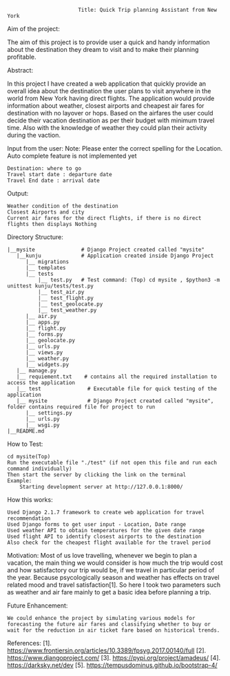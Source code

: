                           Title: Quick Trip planning Assistant from New York 

Aim of the project:

  The aim of this project is to provide user a quick and handy information about the destination they dream to visit and to make their planning profitable.

Abstract:
    
   In this project I have created a web application that quickly provide an overall idea about the destination the user plans to visit anywhere in the world from New York having direct flights. The application would provide information about weather, closest airports and cheapest air fares for destination with no layover or hops. Based on the airfares the user could decide their vacation destination as per their budget with minimum travel time. Also with the knowledge of weather they could plan their activity during the vaction.


Input from the user:
Note: Please enter the correct spelling for the Location. Auto complete feature is not implemented yet   
    
    Destination: where to go
    Travel start date : departure date 
    Travel End date : arrival date
    
Output:
   
    Weather condition of the destination
    Closest Airports and city
    Current air fares for the direct flights, if there is no direct flights then displays Nothing
    

Directory Structure:

    |__mysite               # Django Project created called "mysite"
       |__kunju             # Application created inside Django Project
          |__ migrations
          |__ templates
          |__ tests
              |__ test.py   # Test command: (Top) cd mysite , $python3 -m unittest kunju/tests/test.py
              |__ test_air.py
              |__ test_flight.py
              |__ test_geolocate.py
              |__ test_weather.py
          |__ air.py
          |__ apps.py
          |__ flight.py
          |__ forms.py
          |__ geolocate.py
          |__ urls.py
          |__ views.py
          |__ weather.py
          |__ widgets.py
       |__ manage.py 
       |__ requiement.txt    # contains all the required installation to access the application 
       |__ test               # Executable file for quick testing of the application
       |__ mysite             # Django Project created called "mysite", folder contains required file for project to run
          |__ settings.py
          |__ urls.py
          |__ wsgi.py
    |__README.md
    
How to Test:
   
    cd mysite(Top)
    Run the executable file "./test" (if not open this file and run each command individually)
    Then start the server by clicking the link on the terminal
    Example:
        Starting development server at http://127.0.0.1:8000/

How this works:
    
    Used Django 2.1.7 framework to create web application for travel recommendation
    Used Django forms to get user input - Location, Date range
    Used weather API to obtain temperatures for the given date range
    Used flight API to identify closest airports to the destination  
    Also check for the cheapest flight available for the travel period
    
Motivation:
    Most of us love travelling, whenever we begin to plan a vacation, the main thing we would consider is how much the trip would cost and how satisfactory our trip would be, if we travel in particular period of the year. Because psycologically season and weather has effects on travel related mood and travel satisfaction[1]. So here I took two parameters such as weather and air fare mainly to get a basic idea before planning a trip.


Future Enhancement:
    
    We could enhance the project by simulating various models for forecasting the future air fares and classifying whether to buy or wait for the reduction in air ticket fare based on historical trends. 
    
References:
[1]. https://www.frontiersin.org/articles/10.3389/fpsyg.2017.00140/full
[2]. https://www.djangoproject.com/
[3]. https://pypi.org/project/amadeus/
[4]. https://darksky.net/dev
[5]. https://tempusdominus.github.io/bootstrap-4/

  
